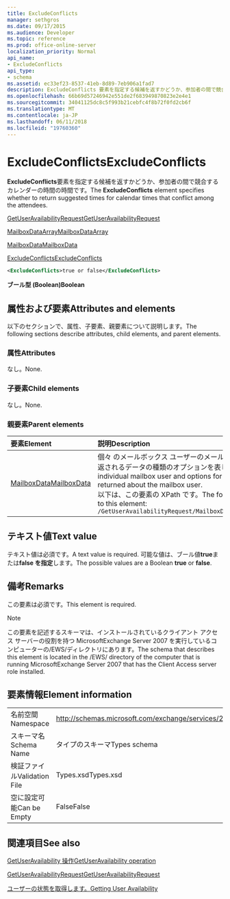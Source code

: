 ```yaml
---
title: ExcludeConflicts
manager: sethgros
ms.date: 09/17/2015
ms.audience: Developer
ms.topic: reference
ms.prod: office-online-server
localization_priority: Normal
api_name:
- ExcludeConflicts
api_type:
- schema
ms.assetid: ec33ef23-8537-41eb-8d89-7eb906a1fad7
description: ExcludeConflicts 要素を指定する候補を返すかどうか、参加者の間で競合するカレンダーの時間の時間です。
ms.openlocfilehash: 66b69d57246942e551de2f683949870823e2e4e1
ms.sourcegitcommit: 34041125dc8c5f993b21cebfc4f8b72f0fd2cb6f
ms.translationtype: MT
ms.contentlocale: ja-JP
ms.lasthandoff: 06/11/2018
ms.locfileid: "19760360"
---
```

# <a name="excludeconflicts"></a><span data-ttu-id="f1ada-103">ExcludeConflicts</span><span class="sxs-lookup"><span data-stu-id="f1ada-103">ExcludeConflicts</span></span>

<span data-ttu-id="f1ada-104">**ExcludeConflicts**要素を指定する候補を返すかどうか、参加者の間で競合するカレンダーの時間の時間です。</span><span class="sxs-lookup"><span data-stu-id="f1ada-104">The **ExcludeConflicts** element specifies whether to return suggested times for calendar times that conflict among the attendees.</span></span> 
  
[<span data-ttu-id="f1ada-105">GetUserAvailabilityRequest</span><span class="sxs-lookup"><span data-stu-id="f1ada-105">GetUserAvailabilityRequest</span></span>](getuseravailabilityrequest.md)
  
[<span data-ttu-id="f1ada-106">MailboxDataArray</span><span class="sxs-lookup"><span data-stu-id="f1ada-106">MailboxDataArray</span></span>](mailboxdataarray.md)
  
[<span data-ttu-id="f1ada-107">MailboxData</span><span class="sxs-lookup"><span data-stu-id="f1ada-107">MailboxData</span></span>](mailboxdata.md)
  
[<span data-ttu-id="f1ada-108">ExcludeConflicts</span><span class="sxs-lookup"><span data-stu-id="f1ada-108">ExcludeConflicts</span></span>](excludeconflicts.md)
  
```xml
<ExcludeConflicts>true or false</ExcludeConflicts>
```

 <span data-ttu-id="f1ada-109">**ブール型 (Boolean)**</span><span class="sxs-lookup"><span data-stu-id="f1ada-109">**Boolean**</span></span>
## <a name="attributes-and-elements"></a><span data-ttu-id="f1ada-110">属性および要素</span><span class="sxs-lookup"><span data-stu-id="f1ada-110">Attributes and elements</span></span>

<span data-ttu-id="f1ada-111">以下のセクションで、属性、子要素、親要素について説明します。</span><span class="sxs-lookup"><span data-stu-id="f1ada-111">The following sections describe attributes, child elements, and parent elements.</span></span>
  
### <a name="attributes"></a><span data-ttu-id="f1ada-112">属性</span><span class="sxs-lookup"><span data-stu-id="f1ada-112">Attributes</span></span>

<span data-ttu-id="f1ada-113">なし。</span><span class="sxs-lookup"><span data-stu-id="f1ada-113">None.</span></span>
  
### <a name="child-elements"></a><span data-ttu-id="f1ada-114">子要素</span><span class="sxs-lookup"><span data-stu-id="f1ada-114">Child elements</span></span>

<span data-ttu-id="f1ada-115">なし。</span><span class="sxs-lookup"><span data-stu-id="f1ada-115">None.</span></span>
  
### <a name="parent-elements"></a><span data-ttu-id="f1ada-116">親要素</span><span class="sxs-lookup"><span data-stu-id="f1ada-116">Parent elements</span></span>

|<span data-ttu-id="f1ada-117">**要素**</span><span class="sxs-lookup"><span data-stu-id="f1ada-117">**Element**</span></span>|<span data-ttu-id="f1ada-118">**説明**</span><span class="sxs-lookup"><span data-stu-id="f1ada-118">**Description**</span></span>|
|:-----|:-----|
|[<span data-ttu-id="f1ada-119">MailboxData</span><span class="sxs-lookup"><span data-stu-id="f1ada-119">MailboxData</span></span>](mailboxdata.md) <br/> |<span data-ttu-id="f1ada-120">個々 のメールボックス ユーザーのメールボックスのユーザーに返されるデータの種類のオプションを表します。</span><span class="sxs-lookup"><span data-stu-id="f1ada-120">Represents an individual mailbox user and options for the type of data to be returned about the mailbox user.</span></span>  <br/> <span data-ttu-id="f1ada-121">以下は、この要素の XPath です。</span><span class="sxs-lookup"><span data-stu-id="f1ada-121">The following is the XPath to this element:</span></span>  <br/>  `/GetUserAvailabilityRequest/MailboxDataArray/MailboxData` <br/> |
   
## <a name="text-value"></a><span data-ttu-id="f1ada-122">テキスト値</span><span class="sxs-lookup"><span data-stu-id="f1ada-122">Text value</span></span>

<span data-ttu-id="f1ada-123">テキスト値は必須です。</span><span class="sxs-lookup"><span data-stu-id="f1ada-123">A text value is required.</span></span> <span data-ttu-id="f1ada-124">可能な値は、ブール値**true**または**false を指定**します。</span><span class="sxs-lookup"><span data-stu-id="f1ada-124">The possible values are a Boolean **true** or **false**.</span></span>
  
## <a name="remarks"></a><span data-ttu-id="f1ada-125">備考</span><span class="sxs-lookup"><span data-stu-id="f1ada-125">Remarks</span></span>

<span data-ttu-id="f1ada-126">この要素は必須です。</span><span class="sxs-lookup"><span data-stu-id="f1ada-126">This element is required.</span></span>
  
> [!NOTE]
> <span data-ttu-id="f1ada-127">この要素を記述するスキーマは、インストールされているクライアント アクセス サーバーの役割を持つ MicrosoftExchange Server 2007 を実行しているコンピューターの/EWS/ディレクトリにあります。</span><span class="sxs-lookup"><span data-stu-id="f1ada-127">The schema that describes this element is located in the /EWS/ directory of the computer that is running MicrosoftExchange Server 2007 that has the Client Access server role installed.</span></span> 
  
## <a name="element-information"></a><span data-ttu-id="f1ada-128">要素情報</span><span class="sxs-lookup"><span data-stu-id="f1ada-128">Element information</span></span>

|||
|:-----|:-----|
|<span data-ttu-id="f1ada-129">名前空間</span><span class="sxs-lookup"><span data-stu-id="f1ada-129">Namespace</span></span>  <br/> |http://schemas.microsoft.com/exchange/services/2006/types  <br/> |
|<span data-ttu-id="f1ada-130">スキーマ名</span><span class="sxs-lookup"><span data-stu-id="f1ada-130">Schema Name</span></span>  <br/> |<span data-ttu-id="f1ada-131">タイプのスキーマ</span><span class="sxs-lookup"><span data-stu-id="f1ada-131">Types schema</span></span>  <br/> |
|<span data-ttu-id="f1ada-132">検証ファイル</span><span class="sxs-lookup"><span data-stu-id="f1ada-132">Validation File</span></span>  <br/> |<span data-ttu-id="f1ada-133">Types.xsd</span><span class="sxs-lookup"><span data-stu-id="f1ada-133">Types.xsd</span></span>  <br/> |
|<span data-ttu-id="f1ada-134">空に設定可能</span><span class="sxs-lookup"><span data-stu-id="f1ada-134">Can be Empty</span></span>  <br/> |<span data-ttu-id="f1ada-135">False</span><span class="sxs-lookup"><span data-stu-id="f1ada-135">False</span></span>  <br/> |
   
## <a name="see-also"></a><span data-ttu-id="f1ada-136">関連項目</span><span class="sxs-lookup"><span data-stu-id="f1ada-136">See also</span></span>



[<span data-ttu-id="f1ada-137">GetUserAvailability 操作</span><span class="sxs-lookup"><span data-stu-id="f1ada-137">GetUserAvailability operation</span></span>](getuseravailability-operation.md)
  
[<span data-ttu-id="f1ada-138">GetUserAvailabilityRequest</span><span class="sxs-lookup"><span data-stu-id="f1ada-138">GetUserAvailabilityRequest</span></span>](getuseravailabilityrequest.md)


[<span data-ttu-id="f1ada-139">ユーザーの状態を取得します。</span><span class="sxs-lookup"><span data-stu-id="f1ada-139">Getting User Availability</span></span>](http://msdn.microsoft.com/library/d4133fcb-9b0f-4e6b-aadf-a389da83516a%28Office.15%29.aspx)


